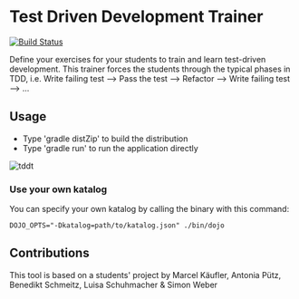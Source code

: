 # Test Driven Development Trainer

[![Build Status](https://travis-ci.org/bendisposto/dojo.svg?branch=develop)](https://travis-ci.org/bendisposto/dojo)

Define your exercises for your students to train and learn test-driven development. This trainer forces the students
through the typical phases in TDD, i.e. Write failing test --> Pass the test --> Refactor --> Write failing test --> ...

## Usage
* Type 'gradle distZip' to build the distribution
* Type 'gradle run' to run the application directly

![tddt](img/happynumbers.png)

### Use your own katalog

You can specify your own katalog by calling the binary with this command:

    DOJO_OPTS="-Dkatalog=path/to/katalog.json" ./bin/dojo


## Contributions

This tool is based on a students' project by Marcel Käufler, Antonia Pütz, Benedikt Schmeitz, Luisa Schuhmacher & Simon Weber
